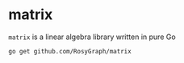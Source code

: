 # matrix

`matrix` is a linear algebra library written in pure Go

`go get github.com/RosyGraph/matrix`
